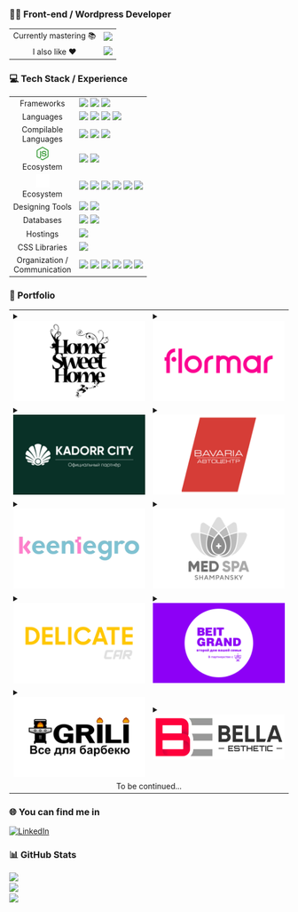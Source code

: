 ### 🦸‍♂️ Front-end / Wordpress Developer

<table>
	<tr valign="middle" align="center">
		<td>Currently mastering 📚</td>
		<td><img src="https://img.shields.io/badge/vuejs-%2335495e.svg?style=for-the-badge&logo=vuedotjs&logoColor=%234FC08D"></td>
	</tr>
	<tr valign="middle" align="center">
		<td>I also like ❤️</td>
		<td><img src="https://img.shields.io/badge/svelte-%23f1413d.svg?style=for-the-badge&logo=svelte&logoColor=white"></td>
	</tr>
</table>

### 💻 Tech Stack / Experience

<table>
	<tr>
		<td align="center">Frameworks</td>
		<td>
			<img src="https://img.shields.io/badge/vuejs-%2335495e.svg?style=for-the-badge&logo=vuedotjs&logoColor=%234FC08D">
			<img src="https://img.shields.io/badge/svelte-%23f1413d.svg?style=for-the-badge&logo=svelte&logoColor=white">
			<img src="https://img.shields.io/badge/react-%2320232a.svg?style=for-the-badge&logo=react&logoColor=%2361DAFB">
		</td>
	</tr>
	<tr>
		<td align="center">Languages</td>
		<td>
			<img src="https://img.shields.io/badge/html5-%23E34F26.svg?style=for-the-badge&logo=html5&logoColor=white">
			<img src="https://img.shields.io/badge/css3-%231572B6.svg?style=for-the-badge&logo=css3&logoColor=white">
			<img src="https://img.shields.io/badge/javascript-%23323330.svg?style=for-the-badge&logo=javascript&logoColor=%23F7DF1E">
			<img src="https://img.shields.io/badge/php-%23777BB4.svg?style=for-the-badge&logo=php&logoColor=white">
		</td>
	</tr>
	<tr>
		<td align="center">Compilable<br>Languages</td>
		<td>
			<img src="https://img.shields.io/badge/SASS-hotpink.svg?style=for-the-badge&logo=SASS&logoColor=white">
			<img src="https://img.shields.io/badge/less-2B4C80?style=for-the-badge&logo=less&logoColor=white">
			<img src="https://img.shields.io/badge/Pug-FFF?style=for-the-badge&logo=pug&logoColor=A86454">
		</td>
	</tr>
	<tr>
		<td align="center">
			<img height="24" src="./icons/ico-nodejs.svg">
			<br>
			Ecosystem
		</td>
		<td>
			<img src="https://img.shields.io/badge/vite-%23646CFF.svg?style=for-the-badge&logo=vite&logoColor=white">
			<img src="https://img.shields.io/badge/GULP-%23CF4647.svg?style=for-the-badge&logo=gulp&logoColor=white">
		</td>
	</tr>
	<tr>
		<td align="center">
			<img height="24" src="./icons/ico-wordpress.svg">
			<br>
			Ecosystem
		</td>
		<td>
			<img src="https://img.shields.io/badge/WordPress-%23117AC9.svg?style=for-the-badge&logo=WordPress&logoColor=white">
			<img src="https://img.shields.io/badge/apache-%23D42029.svg?style=for-the-badge&logo=apache&logoColor=white">
			<img src="https://img.shields.io/badge/nginx-%23009639.svg?style=for-the-badge&logo=nginx&logoColor=white">
			<img src="https://img.shields.io/badge/mysql-%2300f.svg?style=for-the-badge&logo=mysql&logoColor=white">
			<img src="https://img.shields.io/badge/docker-%230db7ed.svg?style=for-the-badge&logo=docker&logoColor=white">
			<img src="https://img.shields.io/badge/Linux-FCC624?style=for-the-badge&logo=linux&logoColor=black">
		</td>
	</tr>
	<tr>
		<td align="center">
			Designing Tools
		</td>
		<td>
			<img src="https://img.shields.io/badge/figma-%23F24E1E.svg?style=for-the-badge&logo=figma&logoColor=white">
			<img src="https://img.shields.io/badge/Adobe%20XD-470137?style=for-the-badge&logo=Adobe%20XD&logoColor=#FF61F6">
		</td>
	</tr>
	<tr>
		<td align="center">
			Databases
		</td>
		<td>
			<img src="https://img.shields.io/badge/mysql-%2300f.svg?style=for-the-badge&logo=mysql&logoColor=white">
			<img src="https://img.shields.io/badge/firebase-%23039BE5.svg?style=for-the-badge&logo=firebase">
		</td>
	</tr>
	<tr>
		<td align="center">
			Hostings
		</td>
		<td>
			<img src="https://img.shields.io/badge/netlify-%23000000.svg?style=for-the-badge&logo=netlify&logoColor=#00C7B7">
		</td>
	</tr>
	<tr>
		<td align="center">
			CSS Libraries
		</td>
		<td>
			<img src="https://img.shields.io/badge/tailwindcss-%2338B2AC.svg?style=for-the-badge&logo=tailwind-css&logoColor=white">
		</td>
	</tr>
	<tr>
		<td align="center">
			Organization /<br> Communication
		</td>
		<td>
			<img src="https://img.shields.io/badge/git-%23F05033.svg?style=for-the-badge&logo=git&logoColor=white">
			<img src="https://img.shields.io/badge/github-%23121011.svg?style=for-the-badge&logo=github&logoColor=white">
			<img src="https://img.shields.io/badge/gitlab-%23181717.svg?style=for-the-badge&logo=gitlab&logoColor=white">
			<img src="https://img.shields.io/badge/Slack-4A154B?style=for-the-badge&logo=slack&logoColor=white">
			<img src="https://img.shields.io/badge/jira-%230A0FFF.svg?style=for-the-badge&logo=jira&logoColor=white">
			<img src="https://img.shields.io/badge/Notion-%23000000.svg?style=for-the-badge&logo=notion&logoColor=white">
		</td>
	</tr>
</table>

### 📁 Portfolio

<!-- TODO: add links to sites to logos -->
<!-- TODO: check background-color -->
<!-- TODO: check table cell paddings -->
<table>
	<tr>
		<td width="50%">
			<details>
				<summary><img src="./portfolio-logos/homesweethome.png"></summary>
				<div><img src="./portfolio-screenshots/homesweethome.png"></div>
			</details>
		</td>
		<td width="50%">
			<details>
				<summary><img src="./portfolio-logos/flormar.png"></summary>
				<div><img src="./portfolio-screenshots/flormar.png"></div>
			</details>
		</td>
	</tr>
	<tr>
		<td width="50%">
			<details>
				<summary><img src="./portfolio-logos/kadorr-city.png"></summary>
				<div><img src="./portfolio-screenshots/kadorr-city.png"></div>
			</details>
		</td>
		<td width="50%">
			<details>
				<summary><img src="./portfolio-logos/bavaria.png"></summary>
				<div><img src="./portfolio-screenshots/bavaria.png"></div>
			</details>
		</td>
	</tr>
	<tr>
		<td width="50%">
			<details>
				<summary><img src="./portfolio-logos/keentegro.png"></summary>
				<div><img src="./portfolio-screenshots/keentegro.png"></div>
			</details>
		</td>
		<td width="50%">
			<details>
				<summary><img src="./portfolio-logos/medspa.png"></summary>
				<div><img src="./portfolio-screenshots/medspa.png"></div>
			</details>
		</td>
	</tr>
	<tr>
		<td width="50%">
			<details>
				<summary><img src="./portfolio-logos/delicate.png"></summary>
				<div><img src="./portfolio-screenshots/delicate.png"></div>
			</details>
		</td>
		<td width="50%">
			<details>
				<summary><img src="./portfolio-logos/beitgrand.png"></summary>
				<div><img src="./portfolio-screenshots/beitgrand.png"></div>
			</details>
		</td>
	</tr>
	<tr>
		<td width="50%">
			<details>
				<summary><img src="./portfolio-logos/grili.png"></summary>
				<div><img src="./portfolio-screenshots/grili.png"></div>
			</details>
		</td>
		<td width="50%">
		<details>
				<summary><img src="./portfolio-logos/bella-systech.png"></summary>
				<div><img src="./portfolio-screenshots/bella-systech.png"></div>
			</details>
		</td>
	</tr>
	<tr>
		<td width="50%" align="center" colspan="2">To be continued...</td>
	</tr>
</table>

### 🌐 You can find me in

[![LinkedIn](https://img.shields.io/badge/LinkedIn-%230077B5.svg?style=for-the-badge&logo=linkedin&logoColor=white)](https://linkedin.com/in/vodolazskyi)

### 📊 GitHub Stats

![](https://github-readme-stats.vercel.app/api?username=ArkadiiVodolazskyi&theme=tokyonight&hide_border=true&include_all_commits=false&count_private=false)<br/>
![](https://github-readme-streak-stats.herokuapp.com/?user=ArkadiiVodolazskyi&theme=tokyonight&hide_border=true)<br/>
![](https://github-readme-stats.vercel.app/api/top-langs/?username=ArkadiiVodolazskyi&theme=tokyonight&hide_border=true&include_all_commits=false&count_private=false&layout=compact)

